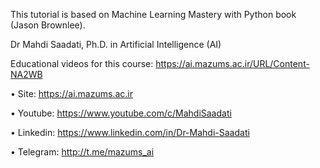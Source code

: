 This tutorial is based on Machine Learning Mastery with Python book (Jason Brownlee).

Dr Mahdi Saadati, Ph.D. in Artificial Intelligence (AI)

Educational videos for this course:
https://ai.mazums.ac.ir/URL/Content-NA2WB

• Site: https://ai.mazums.ac.ir

• Youtube: https://www.youtube.com/c/MahdiSaadati

• Linkedin: https://www.linkedin.com/in/Dr-Mahdi-Saadati

• Telegram: http://t.me/mazums_ai
